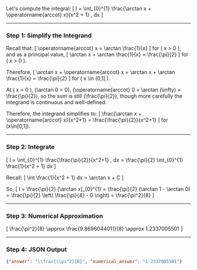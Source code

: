 Let's compute the integral:
\[
I = \int_{0}^{1} \frac{\arctan x + \operatorname{arccot} x}{x^2 + 1} \, dx
\]

---

### Step 1: Simplify the Integrand

Recall that:
\[
\operatorname{arccot} x = \arctan \frac{1}{x}
\]
for \( x > 0 \), and as a principal value,
\[
\arctan x + \arctan \frac{1}{x} = \frac{\pi}{2}
\]
for \( x > 0 \).

Therefore,
\[
\arctan x + \operatorname{arccot} x = \arctan x + \arctan \frac{1}{x} = \frac{\pi}{2}
\]
for \( x \in (0,1] \).

At \( x = 0 \), \(\arctan 0 = 0\), \(\operatorname{arccot} 0 = \arctan (\infty) = \frac{\pi}{2}\), so the sum is still \(\frac{\pi}{2}\), though more carefully the integrand is continuous and well-defined.

Therefore, the integrand simplifies to:
\[
\frac{\arctan x + \operatorname{arccot} x}{x^2+1} = \frac{\frac{\pi}{2}}{x^2+1}
\]
for \(x\in[0,1]\).

---

### Step 2: Integrate

\[
I = \int_{0}^{1} \frac{\frac{\pi}{2}}{x^2+1} \, dx = \frac{\pi}{2} \int_{0}^{1} \frac{1}{x^2 + 1} dx
\]

Recall:
\[
\int \frac{1}{x^2 + 1} dx = \arctan x + C
\]

So,
\[
I = \frac{\pi}{2} [\arctan x]_{0}^{1} = \frac{\pi}{2} (\arctan 1 - \arctan 0) = \frac{\pi}{2} \left( \frac{\pi}{4} - 0 \right) = \frac{\pi^2}{8}
\]

---

### Step 3: Numerical Approximation

\[
\frac{\pi^2}{8} \approx \frac{9.8696044011}{8} \approx 1.2337005501
\]

---

### Step 4: JSON Output

```json
{"answer": "\\frac{\\pi^2}{8}", "numerical_answer": "1.2337005501"}
```
